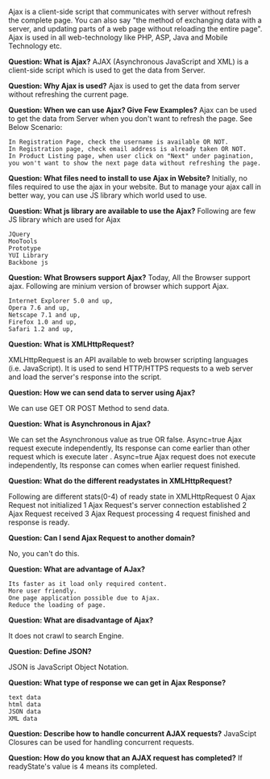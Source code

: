 Ajax is a client-side script that communicates with server without refresh the complete page. You can also say "the method of exchanging data with a server, and updating parts of a web page without reloading the entire page". Ajax is used in all web-technology like PHP, ASP, Java and Mobile Technology etc.


**Question: What is Ajax?**
AJAX (Asynchronous JavaScript and XML) is a client-side script which is used to get the data from Server.

**Question: Why Ajax is used?**
Ajax is used to get the data from server without refreshing the current page.

**Question: When we can use Ajax? Give Few Examples?**
Ajax can be used to get the data from Server when you don't want to refresh the page. See Below Scenario:

    In Registration Page, check the username is available OR NOT.
    In Registration page, check email address is already taken OR NOT.
    In Product Listing page, when user click on "Next" under pagination, you won't want to show the next page data without refreshing the page.

**Question: What files need to install to use Ajax in Website?**
Initially, no files required to use the ajax in your website.
But to manage your ajax call in better way, you can use JS library which world used to use.

**Question: What js library are available to use the Ajax?**
Following are few JS library which are used for Ajax

    JQuery
    MooTools
    Prototype
    YUI Library
    Backbone js

**Question: What Browsers support Ajax?**
Today, All the Browser support ajax. Following are minium version of browser which support Ajax.

    Internet Explorer 5.0 and up,
    Opera 7.6 and up,
    Netscape 7.1 and up,
    Firefox 1.0 and up,
    Safari 1.2 and up,

**Question: What is XMLHttpRequest?**

XMLHttpRequest is an API available to web browser scripting languages (i.e. JavaScript).
It is used to send HTTP/HTTPS requests to a web server and load the server's response into the script.

**Question: How we can send data to server using Ajax?**

We can use GET OR POST Method to send data.

**Question: What is Asynchronous in Ajax?**

We can set the Asynchronous value as true OR false.
Async=true
Ajax request execute independently, Its response can come earlier than other request which is execute later .
Async=true
Ajax request does not execute independently, Its response can comes when earlier request finished.

**Question: What do the different readystates in XMLHttpRequest?**

Following are different stats(0-4) of ready state in XMLHttpRequest
0 Ajax Request not initialized
1 Ajax Request's server connection established
2 Ajax Request received
3 Ajax Request processing
4 request finished and response is ready.

**Question: Can I send Ajax Request to another domain?**

No, you can't do this.

**Question: What are advantage of AJax?**

    Its faster as it load only required content.
    More user friendly.
    One page application possible due to Ajax.
    Reduce the loading of page.

**Question: What are disadvantage of Ajax?**

It does not crawl to search Engine.

**Question: Define JSON?**

JSON is JavaScript Object Notation.

**Question: What type of response we can get in Ajax Response?**

    text data
    html data
    JSON data
    XML data

**Question: Describe how to handle concurrent AJAX requests?**
JavaScipt Closures can be used for handling concurrent requests.

**Question: How do you know that an AJAX request has completed?**
If readyState's value is 4 means its completed.